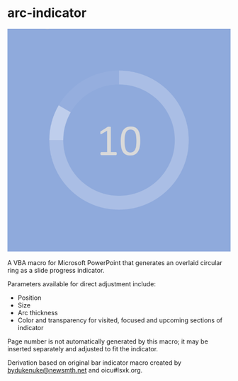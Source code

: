 # arc-indicator

![Demo](demo.png)

A VBA macro for Microsoft PowerPoint that generates an overlaid circular ring as a slide progress indicator.

Parameters available for direct adjustment include:

- Position
- Size
- Arc thickness
- Color and transparency for visited, focused and upcoming sections of indicator

Page number is not automatically generated by this macro; it may be inserted separately and adjusted to fit the indicator.

Derivation based on original bar indicator macro created by bydukenuke@newsmth.net and oicu#lsxk.org.
